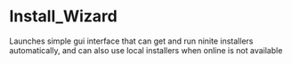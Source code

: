 Install_Wizard
==============
Launches simple gui interface that can get and run ninite installers automatically, and can also use local installers when online is not available
